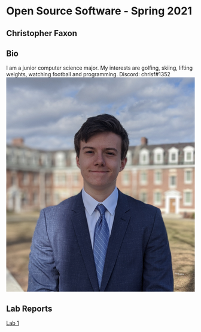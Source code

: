 # Open Source Software - Spring 2021
## Christopher Faxon

## Bio
I am a junior computer science major. My interests are golfing, skiing, lifting weights, watching football and programming.
Discord: chrisf#1352
![Chris](00100dPORTRAIT_00100_BURST20200205124325142_COVER_2.jpg)

## Lab Reports
[Lab 1](labs/lab-01/report.md)
